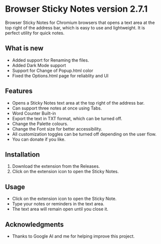 # Browser Sticky Notes version 2.7.1
Browser Sticky Notes for Chromium browsers that opens a text area at the top right of the address bar, which is easy to use and lightweight. It is perfect utility for quick notes.

## What is new
- Added support for Renaming the files.
- Added Dark Mode support
- Support for Change of Popup.html color
- Fixed the Options.html page for reliablity and UI


## Features

- Opens a Sticky Notes text area at the top right of the address bar.
- Can support three notes at once using Tabs.
- Word Counter Built-in
- Export the text in TXT format, which can be turned off.
- Change the Palette colours.
- Change the Font size for better accessibility.
- All customization toggles can be turned off depending on the user flow.
- You can donate if you like.


## Installation

1. Download the extension from the Releases.
2. Click on the extension icon to open the Sticky Notes.

## Usage

- Click on the extension icon to open the Sticky Note.
- Type your notes or reminders in the text area.
- The text area will remain open until you close it.

## Acknowledgments

- Thanks to Google AI and me for helping improve this project.

